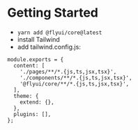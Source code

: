 # Getting Started

- `yarn add @flyui/core@latest`
- install Tailwind
- add tailwind.config.js:
```
module.exports = {
  content: [
    './pages/**/*.{js,ts,jsx,tsx}',
    './components/**/*.{js,ts,jsx,tsx}',
    '@flyui/core/**/*.{js,ts,jsx,tsx}',
  ],
  theme: {
    extend: {},
  },
  plugins: [],
};
```